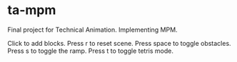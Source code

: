 # ta-mpm
Final project for Technical Animation. Implementing MPM.

Click to add blocks. Press r to reset scene.
Press space to toggle obstacles.
Press s to toggle the ramp.
Press t to toggle tetris mode.
